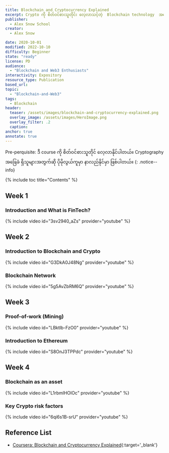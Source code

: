 ```yaml
---
title: Blockchain and Cryptocurrency Explained
excerpt: Crypto ကို စိတ်ဝင်စားသူတိုင်း လေ့လာသင့်တဲ့  Blockchain technology  အကြောင်းကို အသေးစိတ် ဆွေးနွေးထားတာကြတာဖြစ်ပါတယ်။
publisher:
  - Alex Snow School 
creator:
  - Alex Snow

date: 2020-10-01
modified: 2022-10-10
difficulty: Beginner
state: "ready"
license: PD
audience:
  - "Blockchain and Web3 Enthusiasts"  
interactivity: Expository
resource_type: Publication
based_url: 
topic:
  - "Blockchain-and-Web3"
tags:
  - Blockchain
header:
  teaser: /assets/images/blockchain-and-cryptocurrency-explained.png
  overlay_image: /assets/images/HeroImage.png
  overlay_filter: .2
  caption: 
anchor: true
annotate: true
---
```


Pre-perquisite: ဒီ course ကို စိတ်ဝင်စားသူတိုင် လေ့လာနိုင်ပါတယ်။ Cryptography အခြေခံ ရှိသူများအတွက်ဆို ပိုမိုလွယ်ကူမှာ နာလည်နိုင်မှာ ဖြစ်ပါတယ်။
{: .notice--info}

{% include toc title="Contents" %}

## Week 1

### Introduction and What is FinTech?

{% include video id="3sv2940_aZs" provider="youtube" %}

## Week 2

### Introduction to Blockchain and Crypto

{% include video id="G3DkA0J48Ng" provider="youtube" %}

### Blockchain Network

{% include video id="5g5AvZbRM6Q" provider="youtube" %}

## Week 3

### Proof-of-work (Mining)

{% include video id="LBktlb-FzO0" provider="youtube" %}


### Introduction to Ethereum

{% include video id="S8OnJ3TPPdc" provider="youtube" %}

## Week 4

### Blockchain as an asset

{% include video id="L1rbmlHOlOc" provider="youtube" %}

### Key Crypto risk factors

{% include video id="6qi6s1B-srU" provider="youtube" %}


## Reference List

- [Coursera: Blockchain and Cryptocurrency Explained](https://www.coursera.org/learn/crypto-finance){:target='_blank'}

